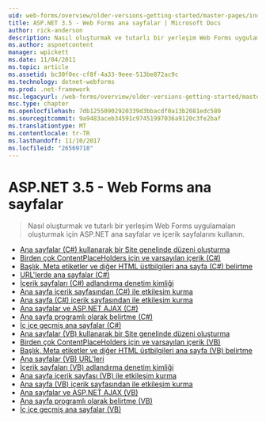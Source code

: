 ```yaml
---
uid: web-forms/overview/older-versions-getting-started/master-pages/index
title: ASP.NET 3.5 - Web Forms ana sayfalar | Microsoft Docs
author: rick-anderson
description: Nasıl oluşturmak ve tutarlı bir yerleşim Web Forms uygulamaları oluşturmak için ASP.NET ana sayfalar ve içerik sayfalarını kullanın.
ms.author: aspnetcontent
manager: wpickett
ms.date: 11/04/2011
ms.topic: article
ms.assetid: bc30f0ec-cf8f-4a33-9eee-513be872ac9c
ms.technology: dotnet-webforms
ms.prod: .net-framework
msc.legacyurl: /web-forms/overview/older-versions-getting-started/master-pages
msc.type: chapter
ms.openlocfilehash: 7db12550902920339d3bbacdf0a13b2081edc580
ms.sourcegitcommit: 9a9483aceb34591c97451997036a9120c3fe2baf
ms.translationtype: MT
ms.contentlocale: tr-TR
ms.lasthandoff: 11/10/2017
ms.locfileid: "26569718"
---
```

<a name="aspnet-35---web-forms-master-pages"></a>ASP.NET 3.5 - Web Forms ana sayfalar
====================
> Nasıl oluşturmak ve tutarlı bir yerleşim Web Forms uygulamaları oluşturmak için ASP.NET ana sayfalar ve içerik sayfalarını kullanın.


- [Ana sayfalar (C#) kullanarak bir Site genelinde düzeni oluşturma](creating-a-site-wide-layout-using-master-pages-cs.md)
- [Birden çok ContentPlaceHolders için ve varsayılan içerik (C#)](multiple-contentplaceholders-and-default-content-cs.md)
- [Başlık, Meta etiketler ve diğer HTML üstbilgileri ana sayfa (C#) belirtme](specifying-the-title-meta-tags-and-other-html-headers-in-the-master-page-cs.md)
- [URL'lerde ana sayfalar (C#)](urls-in-master-pages-cs.md)
- [İçerik sayfaları (C#) adlandırma denetim kimliği](control-id-naming-in-content-pages-cs.md)
- [Ana sayfa içerik sayfasından (C#) ile etkileşim kurma](interacting-with-the-master-page-from-the-content-page-cs.md)
- [Ana sayfa (C#) içerik sayfasından ile etkileşim kurma](interacting-with-the-content-page-from-the-master-page-cs.md)
- [Ana sayfalar ve ASP.NET AJAX (C#)](master-pages-and-asp-net-ajax-cs.md)
- [Ana sayfa programlı olarak belirtme (C#)](specifying-the-master-page-programmatically-cs.md)
- [İç içe geçmiş ana sayfalar (C#)](nested-master-pages-cs.md)
- [Ana sayfalar (VB) kullanarak bir Site genelinde düzeni oluşturma](creating-a-site-wide-layout-using-master-pages-vb.md)
- [Birden çok ContentPlaceHolders için ve varsayılan içerik (VB)](multiple-contentplaceholders-and-default-content-vb.md)
- [Başlık, Meta etiketler ve diğer HTML üstbilgileri ana sayfa (VB) belirtme](specifying-the-title-meta-tags-and-other-html-headers-in-the-master-page-vb.md)
- [Ana sayfalar (VB) URL'leri](urls-in-master-pages-vb.md)
- [İçerik sayfaları (VB) adlandırma denetim kimliği](control-id-naming-in-content-pages-vb.md)
- [Ana sayfa içerik sayfası (VB) ile etkileşim kurma](interacting-with-the-master-page-from-the-content-page-vb.md)
- [Ana sayfa (VB) içerik sayfasından ile etkileşim kurma](interacting-with-the-content-page-from-the-master-page-vb.md)
- [Ana sayfalar ve ASP.NET AJAX (VB)](master-pages-and-asp-net-ajax-vb.md)
- [Ana sayfa programlı olarak belirtme (VB)](specifying-the-master-page-programmatically-vb.md)
- [İç içe geçmiş ana sayfalar (VB)](nested-master-pages-vb.md)
